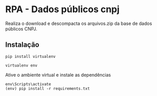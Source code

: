 #   RPA - Dados públicos cnpj

Realiza o download e descompacta os arquivos.zip da base de dados públicos CNPJ.

## Instalação

```console
pip install virtualenv
```

```console
virtualenv env
```

Ative o ambiente virtual e instale as dependências

```console
env\Scripts\activate
(env) pip install -r requirements.txt